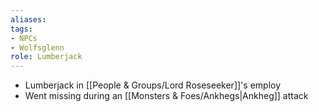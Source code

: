 ```yaml
---
aliases: 
tags: 
- NPCs
- Wolfsglenn
role: Lumberjack
---
```


- Lumberjack in [[People & Groups/Lord Roseseeker]]'s employ
- Went missing during an [[Monsters & Foes/Ankhegs|Ankheg]] attack